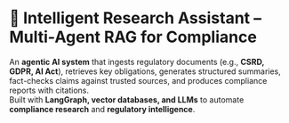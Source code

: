 # 📑 Intelligent Research Assistant – Multi-Agent RAG for Compliance  

An **agentic AI system** that ingests regulatory documents (e.g., **CSRD, GDPR, AI Act**), retrieves key obligations, generates structured summaries, fact-checks claims against trusted sources, and produces compliance reports with citations.  
Built with **LangGraph, vector databases, and LLMs** to automate **compliance research** and **regulatory intelligence**.  